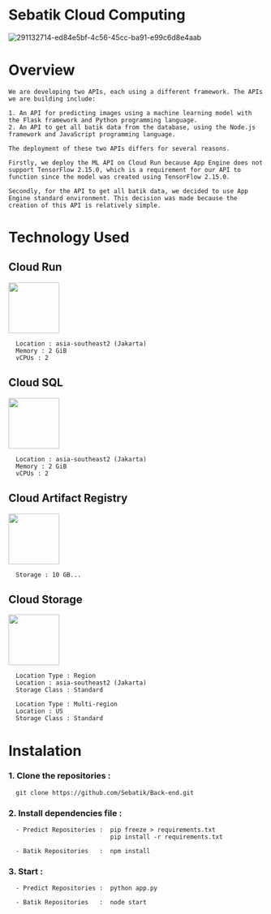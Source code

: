 # Sebatik Cloud Computing
![291132714-ed84e5bf-4c56-45cc-ba91-e99c6d8e4aab](https://github.com/Sebatik/Backend/assets/139910446/d2081f8b-56e5-4b31-ac7c-6377b6fd8f8a)

# Overview
```
We are developing two APIs, each using a different framework. The APIs we are building include:

1. An API for predicting images using a machine learning model with the Flask framework and Python programming language.
2. An API to get all batik data from the database, using the Node.js framework and JavaScript programming language.

The deployment of these two APIs differs for several reasons. 

Firstly, we deploy the ML API on Cloud Run because App Engine does not support TensorFlow 2.15.0, which is a requirement for our API to function since the model was created using TensorFlow 2.15.0.

Secondly, for the API to get all batik data, we decided to use App Engine standard environment. This decision was made because the creation of this API is relatively simple.
```

# Technology Used
## Cloud Run
<img src="https://github.com/Sebatik/Back-end/assets/139910446/29aa9e61-808d-4e69-a895-26c8084324cb" width="100px">

``` 
  Location : asia-southeast2 (Jakarta) 
  Memory : 2 GiB 
  vCPUs : 2 
```

## Cloud SQL
<img src="https://github.com/Sebatik/Back-end/assets/139910446/ffce3e5b-c850-4f59-bfed-a34f19d18ad5" width="100px">

``` 
  Location : asia-southeast2 (Jakarta) 
  Memory : 2 GiB 
  vCPUs : 2 
```

## Cloud Artifact Registry
<img src="https://github.com/Sebatik/Back-end/assets/139910446/a4c5f82c-da4b-4144-8028-ff3a0ca90b67" width="100px">

``` 
  Storage : 10 GB...
```

## Cloud Storage
<img src="https://github.com/Sebatik/Back-end/assets/139910446/c0e17ab2-3069-4d72-beb8-8f10f9d8fce8" width="100px">

``` 
  Location Type : Region 
  Location : asia-southeast2 (Jakarta)
  Storage Class : Standard

  Location Type : Multi-region
  Location : US
  Storage Class : Standard
```

# Instalation
### 1. Clone the repositories : 
```
  git clone https://github.com/Sebatik/Back-end.git
```

### 2. Install dependencies file : 
```
  - Predict Repositories :  pip freeze > requirements.txt
                            pip install -r requirements.txt

  - Batik Repositories   :  npm install
```

### 3. Start : 
```
  - Predict Repositories :  python app.py

  - Batik Repositories   :  node start
```
